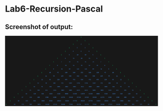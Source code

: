 ﻿# Lab6-Recursion-Pascal
## Screenshot of output:
![Screenshot of output](https://github.com/lwajeeh/Lab6-Recursion-Pascal/blob/main/output.png?raw=true)
